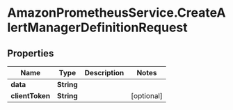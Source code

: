 # AmazonPrometheusService.CreateAlertManagerDefinitionRequest

## Properties

Name | Type | Description | Notes
------------ | ------------- | ------------- | -------------
**data** | **String** |  | 
**clientToken** | **String** |  | [optional] 


